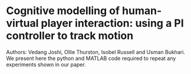# Cognitive modelling of human-virtual player interaction: using a PI controller to track motion
Authors: Vedang Joshi, Ollie Thurston, Isobel Russell and Usman Bukhari.
We present here the python and MATLAB code required to repeat any experiments shown in our paper. 
